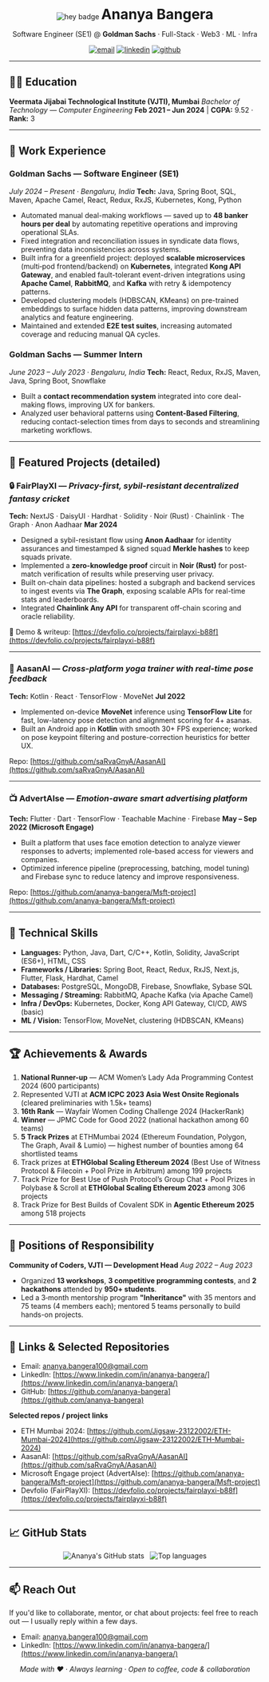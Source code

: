 <!--
  README.md for: Ananya Bangera
  Fully detailed version based on Ananya's resume. Paste this file in your GitHub profile repo (repo named the same as your username).
-->

<div align="center">
  <img src="https://img.shields.io/badge/Hi%20there-👋-informational?style=for-the-badge" alt="hey badge"/>
  <h1 style="display:inline">Ananya Bangera</h1>
  <p>Software Engineer (SE1) @ <b>Goldman Sachs</b> · Full-Stack · Web3 · ML · Infra</p>

  <p>
    <a href="mailto:ananya.bangera100@gmail.com"><img src="https://img.shields.io/badge/✉️-Email-%23EA4335?style=for-the-badge&logo=gmail" alt="email"/></a>
    <a href="https://www.linkedin.com/in/ananya-bangera/"><img src="https://img.shields.io/badge/LinkedIn-Connect-0A66C2?style=for-the-badge&logo=linkedin" alt="linkedin"/></a>
    <a href="https://github.com/ananya-bangera"><img src="https://img.shields.io/badge/GitHub-Profile-181717?style=for-the-badge&logo=github" alt="github"/></a>
  </p>
</div>

---

## 👩‍🎓 Education

**Veermata Jijabai Technological Institute (VJTI), Mumbai**
*Bachelor of Technology — Computer Engineering*
**Feb 2021 – Jun 2024** | **CGPA:** 9.52 · **Rank:** 3

---

## 💼 Work Experience

### **Goldman Sachs** — Software Engineer (SE1)

*July 2024 – Present · Bengaluru, India*
**Tech:** Java, Spring Boot, SQL, Maven, Apache Camel, React, Redux, RxJS, Kubernetes, Kong, Python

* Automated manual deal-making workflows — saved up to **48 banker hours per deal** by automating repetitive operations and improving operational SLAs.
* Fixed integration and reconciliation issues in syndicate data flows, preventing data inconsistencies across systems.
* Built infra for a greenfield project: deployed **scalable microservices** (multi‑pod frontend/backend) on **Kubernetes**, integrated **Kong API Gateway**, and enabled fault-tolerant event-driven integrations using **Apache Camel**, **RabbitMQ**, and **Kafka** with retry & idempotency patterns.
* Developed clustering models (HDBSCAN, KMeans) on pre-trained embeddings to surface hidden data patterns, improving downstream analytics and feature engineering.
* Maintained and extended **E2E test suites**, increasing automated coverage and reducing manual QA cycles.

### **Goldman Sachs** — Summer Intern

*June 2023 – July 2023 · Bengaluru, India*
**Tech:** React, Redux, RxJS, Maven, Java, Spring Boot, Snowflake

* Built a **contact recommendation system** integrated into core deal-making flows, improving UX for bankers.
* Analyzed user behavioral patterns using **Content-Based Filtering**, reducing contact-selection times from days to seconds and streamlining marketing workflows.

---

## 🚀 Featured Projects (detailed)

### 🔒 FairPlayXI — *Privacy-first, sybil-resistant decentralized fantasy cricket*

**Tech:** NextJS · DaisyUI · Hardhat · Solidity · Noir (Rust) · Chainlink · The Graph · Anon Aadhaar
**Mar 2024**

* Designed a sybil-resistant flow using **Anon Aadhaar** for identity assurances and timestamped & signed squad **Merkle hashes** to keep squads private.
* Implemented a **zero-knowledge proof** circuit in **Noir (Rust)** for post-match verification of results while preserving user privacy.
* Built on-chain data pipelines: hosted a subgraph and backend services to ingest events via **The Graph**, exposing scalable APIs for real-time stats and leaderboards.
* Integrated **Chainlink Any API** for transparent off-chain scoring and oracle reliability.

🔗 Demo & writeup: [https://devfolio.co/projects/fairplayxi-b88f](https://devfolio.co/projects/fairplayxi-b88f)

---

### 🧘 AasanAI — *Cross-platform yoga trainer with real-time pose feedback*

**Tech:** Kotlin · React · TensorFlow · MoveNet
**Jul 2022**

* Implemented on-device **MoveNet** inference using **TensorFlow Lite** for fast, low-latency pose detection and alignment scoring for 4+ asanas.
* Built an Android app in **Kotlin** with smooth 30+ FPS experience; worked on pose keypoint filtering and posture-correction heuristics for better UX.

Repo: [https://github.com/saRvaGnyA/AasanAI](https://github.com/saRvaGnyA/AasanAI)

---

### 📺 AdvertAIse — *Emotion-aware smart advertising platform*

**Tech:** Flutter · Dart · TensorFlow · Teachable Machine · Firebase
**May – Sep 2022 (Microsoft Engage)**

* Built a platform that uses face emotion detection to analyze viewer responses to adverts; implemented role-based access for viewers and companies.
* Optimized inference pipeline (preprocessing, batching, model tuning) and Firebase sync to reduce latency and improve responsiveness.

Repo: [https://github.com/ananya-bangera/Msft-project](https://github.com/ananya-bangera/Msft-project)

---

## 🧰 Technical Skills

* **Languages:** Python, Java, Dart, C/C++, Kotlin, Solidity, JavaScript (ES6+), HTML, CSS
* **Frameworks / Libraries:** Spring Boot, React, Redux, RxJS, Next.js, Flutter, Flask, Hardhat, Camel
* **Databases:** PostgreSQL, MongoDB, Firebase, Snowflake, Sybase SQL
* **Messaging / Streaming:** RabbitMQ, Apache Kafka (via Apache Camel)
* **Infra / DevOps:** Kubernetes, Docker, Kong API Gateway, CI/CD, AWS (basic)
* **ML / Vision:** TensorFlow, MoveNet, clustering (HDBSCAN, KMeans)

---

## 🏆 Achievements & Awards

1. **National Runner-up** — ACM Women’s Lady Ada Programming Contest 2024 (600 participants)
2. Represented VJTI at **ACM ICPC 2023 Asia West Onsite Regionals** (cleared preliminaries with 1.5k+ teams)
3. **16th Rank** — Wayfair Women Coding Challenge 2024 (HackerRank)
4. **Winner** — JPMC Code for Good 2022 (national hackathon among 60 teams)
5. **5 Track Prizes** at ETHMumbai 2024 (Ethereum Foundation, Polygon, The Graph, Avail & Lumio) — highest number of bounties among 64 shortlisted teams
6. Track prizes at **ETHGlobal Scaling Ethereum 2024** (Best Use of Witness Protocol & Filecoin + Pool Prize in Arbitrum) among 199 projects
7. Track Prize for Best Use of Push Protocol’s Group Chat + Pool Prizes in Polybase & Scroll at **ETHGlobal Scaling Ethereum 2023** among 306 projects
8. Track Prize for Best Builds of Covalent SDK in **Agentic Ethereum 2025** among 518 projects

---

## 🤝 Positions of Responsibility

**Community of Coders, VJTI — Development Head**
*Aug 2022 – Aug 2023*

* Organized **13 workshops**, **3 competitive programming contests**, and **2 hackathons** attended by **950+ students**.
* Led a 3‑month mentorship program **"Inheritance"** with 35 mentors and 75 teams (4 members each); mentored 5 teams personally to build hands-on projects.

---

## 🔗 Links & Selected Repositories

* Email: [ananya.bangera100@gmail.com](mailto:ananya.bangera100@gmail.com)
* LinkedIn: [https://www.linkedin.com/in/ananya-bangera/](https://www.linkedin.com/in/ananya-bangera/)
* GitHub: [https://github.com/ananya-bangera](https://github.com/ananya-bangera)

**Selected repos / project links**

* ETH Mumbai 2024: [https://github.com/Jigsaw-23122002/ETH-Mumbai-2024](https://github.com/Jigsaw-23122002/ETH-Mumbai-2024)
* AasanAI: [https://github.com/saRvaGnyA/AasanAI](https://github.com/saRvaGnyA/AasanAI)
* Microsoft Engage project (AdvertAIse): [https://github.com/ananya-bangera/Msft-project](https://github.com/ananya-bangera/Msft-project)
* Devfolio (FairPlayXI): [https://devfolio.co/projects/fairplayxi-b88f](https://devfolio.co/projects/fairplayxi-b88f)

---

## 📈 GitHub Stats

<div align="center">
  <img src="https://github-readme-stats.vercel.app/api?username=ananya-bangera&show_icons=true&count_private=true&theme=radical" alt="Ananya's GitHub stats" />
  &nbsp;
  <img src="https://github-readme-stats.vercel.app/api/top-langs/?username=ananya-bangera&layout=compact&theme=radical" alt="Top languages" />
</div>

---

## 📫 Reach Out

If you'd like to collaborate, mentor, or chat about projects: feel free to reach out — I usually reply within a few days.

* Email: [ananya.bangera100@gmail.com](mailto:ananya.bangera100@gmail.com)
* LinkedIn: [https://www.linkedin.com/in/ananya-bangera/](https://www.linkedin.com/in/ananya-bangera/)

<p align="center">
  <i>Made with ❤️ · Always learning · Open to coffee, code & collaboration</i>
</p>

